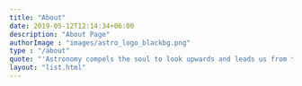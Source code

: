```yaml
---
title: "About"
date: 2019-05-12T12:14:34+06:00
description: "About Page"
authorImage : "images/astro_logo_blackbg.png"
type : "/about"
quote: "'Astronomy compels the soul to look upwards and leads us from this world to another.' –Plato"
layout: "list.html"
---
```


